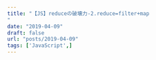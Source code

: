 ```yaml
---
title: "【JS】reduceの破壊力-2.reduce=filter+map
"
date: "2019-04-09"
draft: false
url: "posts/2019-04-09"
tags: ['JavaScript',]
---
```



